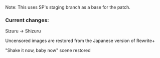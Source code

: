 Note: This uses SP's staging branch as a base for the patch.

### Current changes:

Sizuru -> Shizuru

Uncensored images are restored from the Japanese version of Rewrite+

"Shake it now, baby now" scene restored

